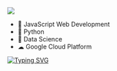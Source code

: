 <img src="https://res.cloudinary.com/djc1umong/image/upload/v1681967452/yo_cro_omhfyo.gif"/>

- 🥷 JavaScript Web Development
- 🔭 Python
- 🥡 Data Science 
- ☁ Google Cloud Platform

[![Typing SVG](https://readme-typing-svg.demolab.com?font=Fira+Code&size=28&pause=1000&color=94F70E&width=800&height=70&lines=Typing...%20tech%20things.%20🪡)](https://github.com/printer130)






